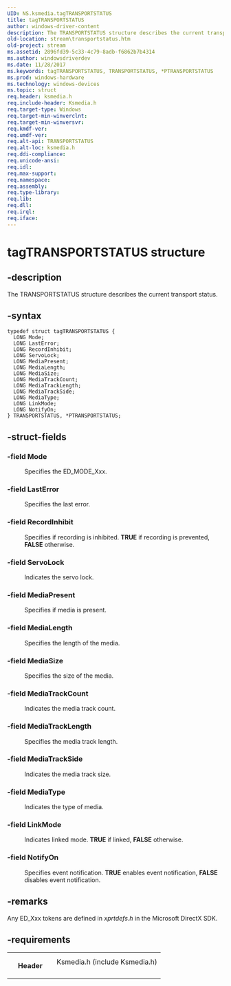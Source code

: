 ```yaml
---
UID: NS.ksmedia.tagTRANSPORTSTATUS
title: tagTRANSPORTSTATUS
author: windows-driver-content
description: The TRANSPORTSTATUS structure describes the current transport status.
old-location: stream\transportstatus.htm
old-project: stream
ms.assetid: 2896fd39-5c33-4c79-8adb-f6862b7b4314
ms.author: windowsdriverdev
ms.date: 11/28/2017
ms.keywords: tagTRANSPORTSTATUS, TRANSPORTSTATUS, *PTRANSPORTSTATUS
ms.prod: windows-hardware
ms.technology: windows-devices
ms.topic: struct
req.header: ksmedia.h
req.include-header: Ksmedia.h
req.target-type: Windows
req.target-min-winverclnt: 
req.target-min-winversvr: 
req.kmdf-ver: 
req.umdf-ver: 
req.alt-api: TRANSPORTSTATUS
req.alt-loc: ksmedia.h
req.ddi-compliance: 
req.unicode-ansi: 
req.idl: 
req.max-support: 
req.namespace: 
req.assembly: 
req.type-library: 
req.lib: 
req.dll: 
req.irql: 
req.iface: 
---
```


# tagTRANSPORTSTATUS structure



## -description
<p>The TRANSPORTSTATUS structure describes the current transport status.</p>


## -syntax

````
typedef struct tagTRANSPORTSTATUS {
  LONG Mode;
  LONG LastError;
  LONG RecordInhibit;
  LONG ServoLock;
  LONG MediaPresent;
  LONG MediaLength;
  LONG MediaSize;
  LONG MediaTrackCount;
  LONG MediaTrackLength;
  LONG MediaTrackSide;
  LONG MediaType;
  LONG LinkMode;
  LONG NotifyOn;
} TRANSPORTSTATUS, *PTRANSPORTSTATUS;
````


## -struct-fields
<dl>

### -field Mode

<dd>
<p>Specifies the ED_MODE_Xxx.</p>
</dd>

### -field LastError

<dd>
<p>Specifies the last error.</p>
</dd>

### -field RecordInhibit

<dd>
<p>Specifies if recording is inhibited. <b>TRUE</b> if recording is prevented, <b>FALSE</b> otherwise.</p>
</dd>

### -field ServoLock

<dd>
<p>Indicates the servo lock.</p>
</dd>

### -field MediaPresent

<dd>
<p>Specifies if media is present.</p>
</dd>

### -field MediaLength

<dd>
<p>Specifies the length of the media.</p>
</dd>

### -field MediaSize

<dd>
<p>Specifies the size of the media.</p>
</dd>

### -field MediaTrackCount

<dd>
<p>Indicates the media track count.</p>
</dd>

### -field MediaTrackLength

<dd>
<p>Specifies the media track length.</p>
</dd>

### -field MediaTrackSide

<dd>
<p>Indicates the media track size.</p>
</dd>

### -field MediaType

<dd>
<p>Indicates the type of media.</p>
</dd>

### -field LinkMode

<dd>
<p>Indicates linked mode. <b>TRUE</b> if linked, <b>FALSE</b> otherwise.</p>
</dd>

### -field NotifyOn

<dd>
<p>Specifies event notification. <b>TRUE</b> enables event notification, <b>FALSE</b> disables event notification.</p>
</dd>
</dl>

## -remarks
<p>Any ED_Xxx tokens are defined in <i>xprtdefs.h</i> in the Microsoft DirectX SDK.</p>

## -requirements
<table>
<tr>
<th width="30%">
<p>Header</p>
</th>
<td width="70%">
<dl>
<dt>Ksmedia.h (include Ksmedia.h)</dt>
</dl>
</td>
</tr>
</table>